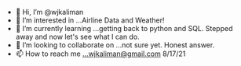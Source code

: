 - 👋 Hi, I’m @wjkaliman
- 👀 I’m interested in ...Airline Data and Weather!
- 🌱 I’m currently learning ...getting back to python and SQL. Stepped away and now let's see what I can do.
- 💞️ I’m looking to collaborate on ...not sure yet. Honest answer.
- 📫 How to reach me ...wjkaliman@gmail.com
8/17/21

<!---
wjkaliman/wjkaliman is a ✨ special ✨ repository because its `README.md` (this file) appears on your GitHub profile.
You can click the Preview link to take a look at your changes.
--->
